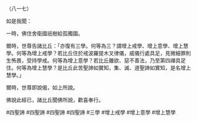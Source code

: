 （八一七）

如是我聞：

一時，佛住舍衛國祇樹給孤獨園。

爾時，世尊告諸比丘：「亦復有三學。何等為三？謂增上戒學、增上意學、增上慧學。何等為增上戒學？若比丘住於戒波羅提木叉律儀，威儀行處具足，見微細罪則生怖畏，受持學戒。何等為增上意學？若比丘離欲、惡不善法，乃至第四禪具足住。何等為增上慧學？是比丘此苦聖諦如實知，集、滅、道聖諦如實知，是名增上慧學。」

爾時，世尊即說偈，如上所說。

佛說此經已，諸比丘聞佛所說，歡喜奉行。



#四聖諦
#四聖諦
#四聖諦
#四聖諦
#三學
#增上戒學
#增上意學
#增上慧學
